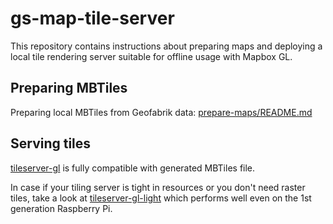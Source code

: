 gs-map-tile-server
=========
This repository contains instructions about preparing maps and deploying 
a local tile rendering server suitable for offline usage with Mapbox GL.

## Preparing MBTiles
Preparing local MBTiles from Geofabrik data: [prepare-maps/README.md](prepare-maps/README.md)

## Serving tiles
[tileserver-gl](https://github.com/maptiler/tileserver-gl) is fully compatible with generated MBTiles file.

In case if your tiling server is tight in resources or you don't need raster tiles, take a look at
[tileserver-gl-light](https://www.npmjs.com/package/tileserver-gl-light) which performs well even on 
the 1st generation Raspberry Pi.
